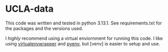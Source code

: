 # UCLA-data


This code was written and tested in python 3.13.1. See requirements.txt for the packages and the versions used.

I *highly* recommend using a virtual enviornment for running this code. I like using [virtualenvwrapper](https://virtualenvwrapper.readthedocs.io/en/latest/) and [pyenv](https://github.com/pyenv/pyenv), but [venv] is easier to setup and use.